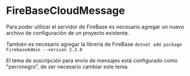 # FireBaseCloudMessage

Para poder utilizar el servidor de FireBase es necesario agregar un nuevo archivo de configuración de un proyecto existente.

También es necesario agregar la librería de FireBase 
`dotnet add package FirebaseAdmin --version 2.2.0`

El tema de suscripción para envío de mensajes está configurado como "perronegro", de ser necesario cambiar este tema.
